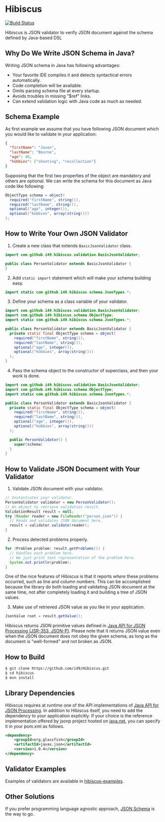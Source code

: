 # Hibiscus

[![Build Status](https://travis-ci.org/i49/Hibiscus.svg?branch=master)](https://travis-ci.org/i49/Hibiscus)

Hibiscus is JSON validator to verify JSON document against the schema defined by Java-based DSL

## Why Do We Write JSON Schema in Java?
Writing JSON schema in Java has following advantages:

* Your favorite IDE compiles it and detects syntactical errors automatically.
* Code completion will be available.
* Omits parsing schema file at every startup.
* Avoids troubles in missing "$ref" links.
* Can extend validation logic with Java code as much as needed.

## Schema Example

As first example we assume that you have following JSON document which you would like to validate in your application:

```json
{
  "firstName": "Jason",
  "lastName": "Bourne",
  "age": 46,
  "hobbies": ["shooting", "recollection"]
}
```

Supposing that the first two properties of the object are mandatory and others are optional.
We can write the schema for this document as Java code like following:

```java
ObjectType schema = object(
  required("firstName", string()),
  required("lastName", string()),
  optional("age", integer()),
  optional("hobbies", array(string()))
);
```

## How to Write Your Own JSON Validator

1. Create a new class that extends `BasicJsonValidator` class.

  ```java
  import com.github.i49.hibiscus.validation.BasicJsonValidator;

  public class PersonValidator extends BasicJsonValidator {
  }
  ```

2. Add `static import` statement which will make your schema building easy.

  ```java
  import static com.github.i49.hibiscus.schema.JsonTypes.*;
  ```

3. Define your schema as a class variable of your validator.

  ```java
  import com.github.i49.hibiscus.validation.BasicJsonValidator;
  import com.github.i49.hibiscus.schema.ObjectType;
  import static com.github.i49.hibiscus.schema.JsonTypes.*;

  public class PersonValidator extends BasicJsonValidator {
    private static final ObjectType schema = object(
      required("firstName", string()),
      required("lastName", string()),
      optional("age", integer()),
      optional("hobbies", array(string()))
    );
  }
  ```  
4. Pass the schema object to the constructor of superclass, and then your work is done.

  ```java
  import com.github.i49.hibiscus.validation.BasicJsonValidator;
  import com.github.i49.hibiscus.schema.ObjectType;
  import static com.github.i49.hibiscus.schema.JsonTypes.*;

  public class PersonValidator extends BasicJsonValidator {
    private static final ObjectType schema = object(
      required("firstName", string()),
      required("lastName", string()),
      optional("age", integer()),
      optional("hobbies", array(string()))
    );

    public PersonValidator() {
      super(schema)
    }
  }
  ```

## How to Validate JSON Document with Your Validator

1. Validate JSON document with your validator.

  ```java
  // Instantiates your validator.
  PersonValidator validator = new PersonValidator();
  // An object to retrieve validation result.
  ValidationResult result = null;
  try (Reader reader = new FileReader("person.json")) {
    // Reads and validates JSON document here.
    result = validator.validate(reader);
  }
  ```

2. Process detected problems properly.

  ```java
  for (Problem problem: result.getProblems()) {
    // Handles each problem here.
    // We just print text representation of the problem here.
    System.out.println(problem);
  }
  ```

 One of the nice features of Hibiscus is that it reports *where* these problems occurred,
 such as line and column numbers. This can be accomplished because the library do
 both loading and validating JSON document at the same time, not after completely loading it
 and building a tree of JSON values.

3. Make use of retrieved JSON value as you like in your application.

  ```java
  JsonValue root = result.getValue();
  ```

   Hibiscus returns JSON primitive values defined in [Java API for JSON Processing (JSR-353, JSON-P)](http://json-processing-spec.java.net/).
   Please note that it returns JSON value even when the JSON document does not obey the given schema, as long as the document is "well-formed" and not broken as JSON.

## How to Build

```bash
$ git clone https://github.com/i49/Hibiscus.git
$ cd hibiscus
$ mvn install
```

## Library Dependencies

Hibiscus requires at runtime one of the API implementations of [Java API for JSON Processing](http://json-processing-spec.java.net/). In addition to Hibiscus itself, you need to add the dependency to your application explicitly. If your choice is the reference implementation offered by jsonp project hosted on [java.net](http://java.net), you can specify it in your pom.xml as follows.   

```xml
<dependency>
    <groupId>org.glassfish</groupId>
    <artifactId>javax.json</artifactId>
    <version>1.0.4</version>
</dependency>
```

## Validator Examples

Examples of validators are available in [hibiscus-examples](https://github.com/i49/Hibiscus/tree/master/hibiscus-examples).

## Other Solutions

If you prefer programming language agnostic approach, [JSON Schema](http://json-schema.org/) is the way to go.
